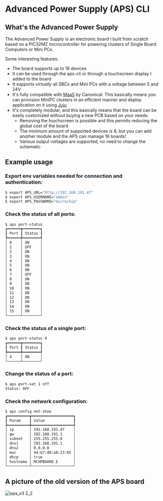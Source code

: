 # Advanced Power Supply (APS) CLI
## What's the Advanced Power Supply
The Advanced Power Supply is an electronic board I built from scratch based on a PIC32MZ microcontroller for powering clusters of Single Board Computers or Mini PCs.

Some interesting features:
* The board supports up to 16 devices
* It can be used through the aps-cli or through a touchscreen display I added to the board
* It supports _virtually_ all SBCs and Mini PCs with a voltage between 5 and 24V
* It's fully compatible with [MaaS](https://maas.io/) by Canonical. This basically means you can provision MiniPC clusters in an efficient manner and deploy application on it using [Juju](https://juju.is/)
* It's completely modular, and this basically means that the board can be easily customized without buying a new PCB based on your needs:
  * Removing the touchscreen is possible and this permits reducing the global cost of the board
  * The minimum amount of supported devices is 8, but you can add another module and the APS can manage 16 boards!
  * Various output voltages are supported, no need to change the schematic

## Example usage
### Export env variables needed for connection and authentication:
```bash
$ export APS_URL="http://192.168.191.47"
$ export APS_USERNAME="admin"
$ export APS_PASSWORD="microchip"
```

### Check the status of all ports:
```bash
$ aps port-status
┏━━━━━━┳━━━━━━━━┓
┃ Port ┃ Status ┃
┡━━━━━━╇━━━━━━━━┩
│ 0    │ ON     │
│ 1    │ OFF    │
│ 2    │ ON     │
│ 3    │ ON     │
│ 4    │ ON     │
│ 5    │ ON     │
│ 6    │ ON     │
│ 7    │ OFF    │
│ 8    │ ON     │
│ 9    │ ON     │
│ 10   │ ON     │
│ 11   │ ON     │
│ 12   │ ON     │
│ 13   │ ON     │
│ 14   │ ON     │
│ 15   │ ON     │
└──────┴────────┘
```

### Check the status of a single port:
```bash
$ aps port-status 4
┏━━━━━━┳━━━━━━━━┓
┃ Port ┃ Status ┃
┡━━━━━━╇━━━━━━━━┩
│ 4    │ ON     │
└──────┴────────┘
```

### Change the status of a port:
```bash
$ aps port-set 1 off
Status: OFF
```

### Check the network configuration:
```bash
$ aps config net-show
┏━━━━━━━━━━┳━━━━━━━━━━━━━━━━━━━┓
┃ Param    ┃ Value             ┃
┡━━━━━━━━━━╇━━━━━━━━━━━━━━━━━━━┩
│ ip       │ 192.168.191.47    │
│ gw       │ 192.168.191.1     │
│ subnet   │ 255.255.255.0     │
│ dns1     │ 192.168.191.1     │
│ dns2     │ 0.0.0.0           │
│ mac      │ 44:b7:d0:a8:23:85 │
│ dhcp     │ true              │
│ hostname │ MCHPBOARD_E       │
└──────────┴───────────────────┘
```
## A picture of the old version of the APS board
![eps_v3 2_2](https://github.com/marino-mrc/aps-cli/assets/1167190/9fd55f41-1324-4f38-ba61-8253e6ca95d8)
